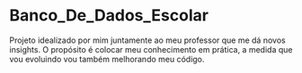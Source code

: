 # Banco_De_Dados_Escolar
Projeto idealizado por mim juntamente ao meu professor que me dá novos insights. O propósito é colocar meu conhecimento em prática, a medida que vou evoluindo vou também melhorando meu código.
